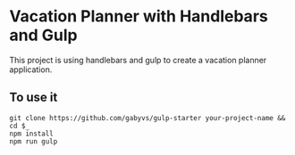 Vacation Planner with Handlebars and Gulp
====

This project is using handlebars and gulp to create a vacation planner application.
 
## To use it

    git clone https://github.com/gabyvs/gulp-starter your-project-name && cd $_
    npm install
    npm run gulp